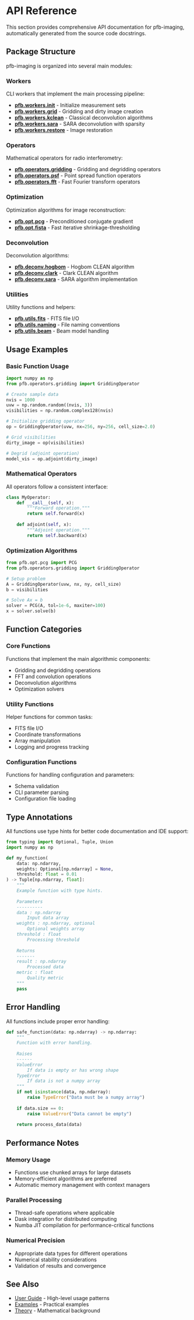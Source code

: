 # API Reference

This section provides comprehensive API documentation for pfb-imaging, automatically generated from the source code docstrings.

## Package Structure

pfb-imaging is organized into several main modules:

### Workers
CLI workers that implement the main processing pipeline:

- **[pfb.workers.init](init.md)** - Initialize measurement sets
- **[pfb.workers.grid](grid.md)** - Gridding and dirty image creation
- **[pfb.workers.kclean](kclean.md)** - Classical deconvolution algorithms
- **[pfb.workers.sara](sara.md)** - SARA deconvolution with sparsity
- **[pfb.workers.restore](restore.md)** - Image restoration

### Operators
Mathematical operators for radio interferometry:

- **[pfb.operators.gridding](gridding.md)** - Gridding and degridding operators
- **[pfb.operators.psf](psf.md)** - Point spread function operators
- **[pfb.operators.fft](fft.md)** - Fast Fourier transform operators

### Optimization
Optimization algorithms for image reconstruction:

- **[pfb.opt.pcg](pcg.md)** - Preconditioned conjugate gradient
- **[pfb.opt.fista](fista.md)** - Fast iterative shrinkage-thresholding

### Deconvolution
Deconvolution algorithms:

- **[pfb.deconv.hogbom](hogbom.md)** - Hogbom CLEAN algorithm
- **[pfb.deconv.clark](clark.md)** - Clark CLEAN algorithm
- **[pfb.deconv.sara](sara.md)** - SARA algorithm implementation

### Utilities
Utility functions and helpers:

- **[pfb.utils.fits](fits.md)** - FITS file I/O
- **[pfb.utils.naming](naming.md)** - File naming conventions
- **[pfb.utils.beam](beam.md)** - Beam model handling

## Usage Examples

### Basic Function Usage

```python
import numpy as np
from pfb.operators.gridding import GriddingOperator

# Create sample data
nvis = 1000
uvw = np.random.random((nvis, 3))
visibilities = np.random.complex128(nvis)

# Initialize gridding operator
op = GriddingOperator(uvw, nx=256, ny=256, cell_size=2.0)

# Grid visibilities
dirty_image = op(visibilities)

# Degrid (adjoint operation)
model_vis = op.adjoint(dirty_image)
```

### Mathematical Operators

All operators follow a consistent interface:

```python
class MyOperator:
    def __call__(self, x):
        """Forward operation."""
        return self.forward(x)
    
    def adjoint(self, x):
        """Adjoint operation."""
        return self.backward(x)
```

### Optimization Algorithms

```python
from pfb.opt.pcg import PCG
from pfb.operators.gridding import GriddingOperator

# Setup problem
A = GriddingOperator(uvw, nx, ny, cell_size)
b = visibilities

# Solve Ax = b
solver = PCG(A, tol=1e-6, maxiter=100)
x = solver.solve(b)
```

## Function Categories

### Core Functions

Functions that implement the main algorithmic components:

- Gridding and degridding operations
- FFT and convolution operations
- Deconvolution algorithms
- Optimization solvers

### Utility Functions

Helper functions for common tasks:

- FITS file I/O
- Coordinate transformations
- Array manipulation
- Logging and progress tracking

### Configuration Functions

Functions for handling configuration and parameters:

- Schema validation
- CLI parameter parsing
- Configuration file loading

## Type Annotations

All functions use type hints for better code documentation and IDE support:

```python
from typing import Optional, Tuple, Union
import numpy as np

def my_function(
    data: np.ndarray,
    weights: Optional[np.ndarray] = None,
    threshold: float = 0.01
) -> Tuple[np.ndarray, float]:
    """
    Example function with type hints.
    
    Parameters
    ----------
    data : np.ndarray
        Input data array
    weights : np.ndarray, optional
        Optional weights array
    threshold : float
        Processing threshold
        
    Returns
    -------
    result : np.ndarray
        Processed data
    metric : float
        Quality metric
    """
    pass
```

## Error Handling

All functions include proper error handling:

```python
def safe_function(data: np.ndarray) -> np.ndarray:
    """
    Function with error handling.
    
    Raises
    ------
    ValueError
        If data is empty or has wrong shape
    TypeError
        If data is not a numpy array
    """
    if not isinstance(data, np.ndarray):
        raise TypeError("Data must be a numpy array")
    
    if data.size == 0:
        raise ValueError("Data cannot be empty")
    
    return process_data(data)
```

## Performance Notes

### Memory Usage

- Functions use chunked arrays for large datasets
- Memory-efficient algorithms are preferred
- Automatic memory management with context managers

### Parallel Processing

- Thread-safe operations where applicable
- Dask integration for distributed computing
- Numba JIT compilation for performance-critical functions

### Numerical Precision

- Appropriate data types for different operations
- Numerical stability considerations
- Validation of results and convergence

## See Also

- [User Guide](../user-guide/overview.md) - High-level usage patterns
- [Examples](../examples/basic-imaging.md) - Practical examples
- [Theory](../theory/index.md) - Mathematical background